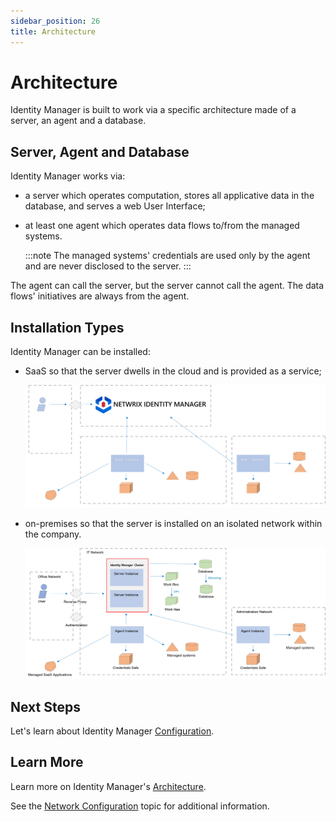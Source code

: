 ```yaml
---
sidebar_position: 26
title: Architecture
---
```


# Architecture

Identity Manager is built to work via a specific architecture made of a server, an agent and a database.

## Server, Agent and Database

Identity Manager works via:

* a server which operates computation, stores all applicative data in the database, and serves a web User Interface;
* at least one agent which operates data flows to/from the managed systems.

  :::note
The managed systems' credentials are used only by the agent and are never disclosed to the server.
  :::

The agent can call the server, but the server cannot call the agent. The data flows' initiatives are always from the agent.

## Installation Types

Identity Manager can be installed:

* SaaS so that the server dwells in the cloud and is provided as a service;

  ![Architecture: SaaS](../../../../../../static/images/Usercube_SaaS/Content/Resources/Images/Architecture_SaaS.png)
* on-premises so that the server is installed on an isolated network within the company.

  ![Architecture: On-Premises](../../../../../../static/images/Usercube_SaaS/Content/Resources/Images/Architecture_onPrem.png)

## Next Steps

Let's learn about Identity Manager [Configuration](../configuration/index "Configuration").

## Learn More

Learn more on Identity Manager's [Architecture](# "Architecture").

See the [Network Configuration](../../integration-guide/network-configuration/index "Network Configuration") topic for additional information.